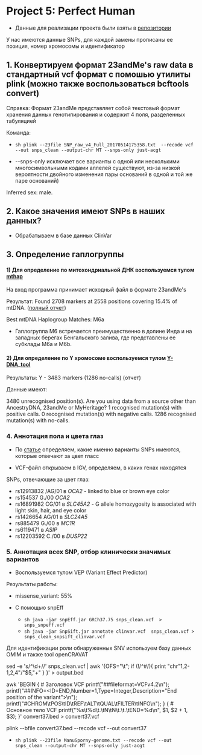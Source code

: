 # Project 5: Perfect Human 

- Данные для реализации проекта были взяты в [репозитории](https://github.com/msporny/dna)

У нас имеются данные SNPs, для каждой замены прописаны ее позиция, номер хромосомы и  идентификатор

## 1. Конвертируем формат 23andMe's raw data в стандартный vcf формат с помошью утилиты plink (можно также воспользоваться bcftools convert)

Справка: Формат 23andMe представляет собой текстовый формат хранения данных генотипирования и содержит 4 поля, разделенных табуляцией

Команда:
  
- ``sh plink --23file SNP_raw_v4_Full_20170514175358.txt  --recode vcf --out snps_clean --output-chr MT --snps-only just-acgt ``

- --snps-only исключает все варианты с одной или несколькими многосимвольными кодами аллелей
существуют, из-за низкой вероятности двойного изменения пары оснований в одной и той же паре оснований)

Inferred sex: male.

## 2. Какое значения имеют SNPs в наших данных?

- Обрабатываем в базе данных ClinVar

## 3. Определение гаплогруппы 

#### 1) Для определение по митохондриальной ДНК воспользуемся тулом [mthap](https://dna.jameslick.com/mthap/)

На вход программа принимает исходный файл в формате 23andMe's

Результат: Found 2708 markers at 2558 positions covering 15.4% of mtDNA. ([полный отчет](https://github.com/Valeriisht/BI_Practice_2024/blob/main/Project%205%3A%20Perfect%20Human/ManuSporny-genome%E2%80%94mtDNA%20Haplogroup%20Analysis%20Report.pdf))

Best mtDNA Haplogroup Matches: M6a

- Гаплогруппа M6  встречается преимущественно в долине Инда и на западных берегах Бенгальского залива, где представлены ее субклады M6a и M6b.
 
#### 2) Для определение по Y хромосоме воспользуемся тулом [Y-DNA_tool](https://ytree.morleydna.com/extractFromAutosomal)

Результаты: Y - 3483 markers (1286 no-calls) (отчет)

Данные имеют:

3480 unrecognised position(s). Are you using data from a source other than AncestryDNA, 23andMe or MyHeritage?
1 recognised mutation(s) with positive calls.
0 recognised mutation(s) with negative calls.
1286 recognised mutation(s) with no-calls.


### 4. Аннотация пола и цвета глаз 

- По [статье](https://pmc.ncbi.nlm.nih.gov/articles/PMC3694299/) определяем, какие именно варианты SNPs имеются, которые отвечают за цвет гласс

- VCF-файл открываем в IGV, определяем, в каких генах находятся

SNPs, отвечающие за цвет глаз: 
- rs12913832 /AG/01  в *OCA2* - linked to blue or brown eye color
- rs154537 G./00 *OCA2*
- rs16891982 CG/01  в *SLC45A2* - G allele homozygosity is associated with light skin, hair, and eye color
- rs1426654 AG/01 в *SLC24A5* 
- rs885479 G./00 в *MC1R*
- rs6119471 в *ASIP*
- rs12203592 C./00 в *DUSP22*

### 5. Аннотация всех SNP, отбор клинически значимых вариантов 

- Воспользуемся тулом VEP (Variant Effect Predictor)

Результаты работы: 
- missense_variant: 55%

- С помощью snpEff
  - `sh java -jar snpEff.jar GRCh37.75 snps_clean.vcf  > snps_snpeff.vcf`
  - ` sh java -jar SnpSift.jar annotate clinvar.vcf  snps_clean.vcf > snps_clean_snpsift_clinvar.vcf `

Для идентификации роли обнаруженных SNV используем базу данных OMIM и также tool openCRAVAT

sed -e 's/^\d\+//' snps_clean.vcf | awk '{OFS="\t"; if (!/^#/){ print "chr"$1,$2-1,$2,$4"/"$5,"+" } }' > output.bed

awk 'BEGIN {
    # Заголовок VCF
    printf("##fileformat=VCFv4.2\n");
    printf("##INFO=<ID=END,Number=1,Type=Integer,Description=\"End position of the variant\">\n");
    printf("#CHROM\tPOS\tID\tREF\tALT\tQUAL\tFILTER\tINFO\n");
} 
{
    # Основное тело VCF
    printf("%s\t%d\t.\tN\tN\t.\t.\tEND=%d\n", $1, $2 + 1, $3);
}' convert37.bed > convert37.vcf

plink --bfile convert37.bed --recode vcf --out convert37

- ``sh plink --23file ManuSporny-genome.txt --recode vcf --out snps_clean --output-chr MT --snps-only just-acgt ``
